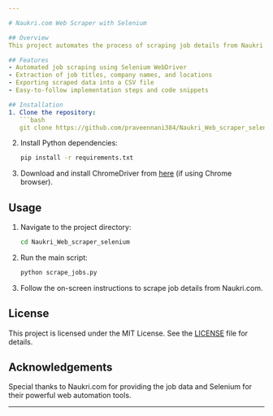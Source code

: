 ```yaml
---

# Naukri.com Web Scraper with Selenium

## Overview
This project automates the process of scraping job details from Naukri.com using Selenium and Python. By leveraging web scraping techniques, it extracts job titles, company names, and locations from multiple pages of Naukri.com and exports the data into a CSV file for further analysis.

## Features
- Automated job scraping using Selenium WebDriver
- Extraction of job titles, company names, and locations
- Exporting scraped data into a CSV file
- Easy-to-follow implementation steps and code snippets

## Installation
1. Clone the repository:
   ```bash
   git clone https://github.com/praveennani384/Naukri_Web_scraper_selenium.git
   ```
2. Install Python dependencies:
   ```bash
   pip install -r requirements.txt
   ```
3. Download and install ChromeDriver from [here](https://chromedriver.chromium.org/downloads) (if using Chrome browser).

## Usage
1. Navigate to the project directory:
   ```bash
   cd Naukri_Web_scraper_selenium
   ```
2. Run the main script:
   ```bash
   python scrape_jobs.py
   ```
3. Follow the on-screen instructions to scrape job details from Naukri.com.

## License
This project is licensed under the MIT License. See the [LICENSE](LICENSE) file for details.

## Acknowledgements
Special thanks to Naukri.com for providing the job data and Selenium for their powerful web automation tools.

---
```

